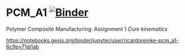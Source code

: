 # PCM_A1 [![Binder](https://mybinder.org/badge_logo.svg)](https://mybinder.org/v2/gh/RicardoReinke/PCM_A1/HEAD)
Polymer Composite Manufacturing: Assignment 1 _Cure kinematics_

https://notebooks.gesis.org/binder/jupyter/user/ricardoreinke-pcm_a1-6c9pv71d/lab
